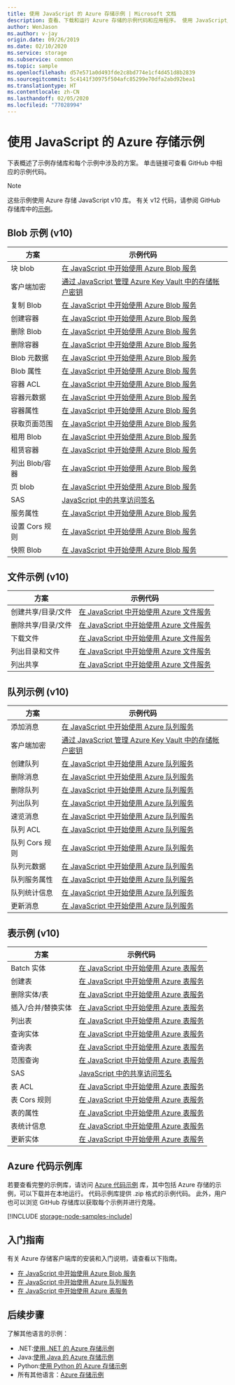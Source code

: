 ```yaml
---
title: 使用 JavaScript 的 Azure 存储示例 | Microsoft 文档
description: 查看、下载和运行 Azure 存储的示例代码和应用程序。 使用 JavaScript/Node.js 存储客户端库发现 Blob、队列、表和文件的入门示例。
author: WenJason
ms.author: v-jay
origin.date: 09/26/2019
ms.date: 02/10/2020
ms.service: storage
ms.subservice: common
ms.topic: sample
ms.openlocfilehash: d57e571a0d493fde2c8bd774e1cf4d451d8b2839
ms.sourcegitcommit: 5c4141f30975f504afc85299e70dfa2abd92bea1
ms.translationtype: HT
ms.contentlocale: zh-CN
ms.lasthandoff: 02/05/2020
ms.locfileid: "77028994"
---
```

# <a name="azure-storage-samples-using-javascript"></a>使用 JavaScript 的 Azure 存储示例

下表概述了示例存储库和每个示例中涉及的方案。 单击链接可查看 GitHub 中相应的示例代码。

> [!NOTE]
> 这些示例使用 Azure 存储 JavaScript v10 库。 有关 v12 代码，请参阅 GitHub 存储库中的[示例](https://github.com/Azure/azure-sdk-for-js/tree/master/sdk/storage/storage-blob/samples)。

## <a name="blob-samples-v10"></a>Blob 示例 (v10)

| **方案** | **示例代码** |
|--------------|-----------------|
| 块 blob | [在 JavaScript 中开始使用 Azure Blob 服务](https://github.com/Azure-Samples/storage-blob-node-getting-started/blob/master/basic.js#L43) |
| 客户端加密 | [通过 JavaScript 管理 Azure Key Vault 中的存储帐户密钥](https://github.com/Azure-Samples/key-vault-node-storage-accounts) |
| 复制 Blob | [在 JavaScript 中开始使用 Azure Blob 服务](https://github.com/Azure-Samples/storage-blob-node-getting-started/blob/master/advanced.js#L73) |
| 创建容器 | [在 JavaScript 中开始使用 Azure Blob 服务](https://github.com/Azure-Samples/storage-blob-node-getting-started/blob/master/basic.js#L54) |
| 删除 Blob | [在 JavaScript 中开始使用 Azure Blob 服务](https://github.com/Azure-Samples/storage-blob-node-getting-started/blob/master/basic.js#L103) |
| 删除容器 | [在 JavaScript 中开始使用 Azure Blob 服务](https://github.com/Azure-Samples/storage-blob-node-getting-started/blob/master/basic.js#L110) |
| Blob 元数据 | [在 JavaScript 中开始使用 Azure Blob 服务](https://github.com/Azure-Samples/storage-blob-node-getting-started/blob/master/advanced.js#L538) |
| Blob 属性 | [在 JavaScript 中开始使用 Azure Blob 服务](https://github.com/Azure-Samples/storage-blob-node-getting-started/blob/master/advanced.js#L478) |
| 容器 ACL | [在 JavaScript 中开始使用 Azure Blob 服务](https://github.com/Azure-Samples/storage-blob-node-getting-started/blob/master/advanced.js#L444) |
| 容器元数据 | [在 JavaScript 中开始使用 Azure Blob 服务](https://github.com/Azure-Samples/storage-blob-node-getting-started/blob/master/advanced.js#L409) |
| 容器属性 | [在 JavaScript 中开始使用 Azure Blob 服务](https://github.com/Azure-Samples/storage-blob-node-getting-started/blob/master/advanced.js#L377) |
| 获取页面范围 | [在 JavaScript 中开始使用 Azure Blob 服务](https://github.com/Azure-Samples/storage-blob-node-getting-started/blob/master/basic.js#L170) |
| 租用 Blob | [在 JavaScript 中开始使用 Azure Blob 服务](https://github.com/Azure-Samples/storage-blob-node-getting-started/blob/master/advanced.js#L216) |
| 租赁容器 | [在 JavaScript 中开始使用 Azure Blob 服务](https://github.com/Azure-Samples/storage-blob-node-getting-started/blob/master/advanced.js#L185) |
| 列出 Blob/容器 | [在 JavaScript 中开始使用 Azure Blob 服务](https://github.com/Azure-Samples/storage-blob-node-getting-started/blob/master/advanced.js#L134) |
| 页 blob | [在 JavaScript 中开始使用 Azure Blob 服务](https://github.com/Azure-Samples/storage-blob-node-getting-started/blob/master/basic.js#L129) |
| SAS | [JavaScript 中的共享访问签名](https://github.com/Azure-Samples/storage-blob-node-getting-started/blob/master/advanced.js#L257) |
| 服务属性 | [在 JavaScript 中开始使用 Azure Blob 服务](https://github.com/Azure-Samples/storage-blob-node-getting-started/blob/master/advanced.js#L308) |
| 设置 Cors 规则 | [在 JavaScript 中开始使用 Azure Blob 服务](https://github.com/Azure-Samples/storage-blob-node-getting-started/blob/master/advanced.js#L152) |
| 快照 Blob | [在 JavaScript 中开始使用 Azure Blob 服务](https://github.com/Azure-Samples/storage-blob-node-getting-started/blob/master/basic.js#L79) |

## <a name="file-samples-v10"></a>文件示例 (v10)

| **方案** | **示例代码** |
|--------------|-----------------|
| 创建共享/目录/文件 | [在 JavaScript 中开始使用 Azure 文件服务](https://github.com/Azure-Samples/storage-file-node-getting-started/blob/master/fileSample.js#L97) |
| 删除共享/目录/文件 | [在 JavaScript 中开始使用 Azure 文件服务](https://github.com/Azure-Samples/storage-file-node-getting-started/blob/master/fileSample.js#L135) |
| 下载文件 | [在 JavaScript 中开始使用 Azure 文件服务](https://github.com/Azure-Samples/storage-file-node-getting-started/blob/master/fileSample.js#L128) |
| 列出目录和文件 | [在 JavaScript 中开始使用 Azure 文件服务](https://github.com/Azure-Samples/storage-file-node-getting-started/blob/master/fileSample.js#L115) |
| 列出共享 | [在 JavaScript 中开始使用 Azure 文件服务](https://github.com/Azure-Samples/storage-file-node-getting-started/blob/master/fileSample.js#L187) |

## <a name="queue-samples-v10"></a>队列示例 (v10)

| **方案** | **示例代码** |
|--------------|-----------------|
| 添加消息 | [在 JavaScript 中开始使用 Azure 队列服务](https://github.com/Azure-Samples/storage-queue-node-getting-started/blob/master/basic.js#L142) |
| 客户端加密 | [通过 JavaScript 管理 Azure Key Vault 中的存储帐户密钥](https://github.com/Azure-Samples/key-vault-node-storage-accounts) |
| 创建队列 | [在 JavaScript 中开始使用 Azure 队列服务](https://github.com/Azure-Samples/storage-queue-node-getting-started/blob/master/basic.js#L57) |
| 删除消息 | [在 JavaScript 中开始使用 Azure 队列服务](https://github.com/Azure-Samples/storage-queue-node-getting-started/blob/master/basic.js#L164) |
| 删除队列 | [在 JavaScript 中开始使用 Azure 队列服务](https://github.com/Azure-Samples/storage-queue-node-getting-started/blob/master/basic.js#L203) |
| 列出队列 | [在 JavaScript 中开始使用 Azure 队列服务](https://github.com/Azure-Samples/storage-queue-node-getting-started/blob/master/basic.js#L111) |
| 速览消息 | [在 JavaScript 中开始使用 Azure 队列服务](https://github.com/Azure-Samples/storage-queue-node-getting-started/blob/master/basic.js#L170) |
| 队列 ACL | [在 JavaScript 中开始使用 Azure 队列服务](https://github.com/Azure-Samples/storage-queue-node-getting-started/blob/master/advanced.js#L192) |
| 队列 Cors 规则 | [在 JavaScript 中开始使用 Azure 队列服务](https://github.com/Azure-Samples/storage-queue-node-getting-started/blob/master/advanced.js#L55) |
| 队列元数据 | [在 JavaScript 中开始使用 Azure 队列服务](https://github.com/Azure-Samples/storage-queue-node-getting-started/blob/master/advanced.js#L161) |
| 队列服务属性 | [在 JavaScript 中开始使用 Azure 队列服务](https://github.com/Azure-Samples/storage-queue-node-getting-started/blob/master/advanced.js#L94) |
| 队列统计信息 | [在 JavaScript 中开始使用 Azure 队列服务](https://github.com/Azure-Samples/storage-queue-node-getting-started/blob/master/advanced.js#L149) |
| 更新消息 | [在 JavaScript 中开始使用 Azure 队列服务](https://github.com/Azure-Samples/storage-queue-node-getting-started/blob/master/basic.js#L176) |

## <a name="table-samples-v10"></a>表示例 (v10)

| **方案** | **示例代码** |
|--------------|-----------------|
| Batch 实体 | [在 JavaScript 中开始使用 Azure 表服务](https://github.com/Azure-Samples/storage-table-node-getting-started/blob/master/basic.js#L87) |
| 创建表 | [在 JavaScript 中开始使用 Azure 表服务](https://github.com/Azure-Samples/storage-table-node-getting-started/blob/master/basic.js#L41) |
| 删除实体/表 | [在 JavaScript 中开始使用 Azure 表服务](https://github.com/Azure-Samples/storage-table-node-getting-started/blob/master/basic.js#L67) |
| 插入/合并/替换实体 | [在 JavaScript 中开始使用 Azure 表服务](https://github.com/Azure-Samples/storage-table-node-getting-started/blob/master/basic.js#L49) |
| 列出表 | [在 JavaScript 中开始使用 Azure 表服务](https://github.com/Azure-Samples/storage-table-node-getting-started/blob/master/advanced.js#L63) |
| 查询实体 | [在 JavaScript 中开始使用 Azure 表服务](https://github.com/Azure-Samples/storage-table-node-getting-started/blob/master/basic.js#L59) |
| 查询表 | [在 JavaScript 中开始使用 Azure 表服务](https://github.com/Azure-Samples/storage-table-node-getting-started/blob/master/basic.js#L140) |
| 范围查询 | [在 JavaScript 中开始使用 Azure 表服务](https://github.com/Azure-Samples/storage-table-node-getting-started/blob/master/basic.js#L102) |
| SAS | [JavaScript 中的共享访问签名](https://github.com/Azure-Samples/storage-table-node-getting-started/blob/master/advanced.js#L87) |
| 表 ACL | [在 JavaScript 中开始使用 Azure 表服务](https://github.com/Azure-Samples/storage-table-node-getting-started/blob/master/advanced.js#L255) |
| 表 Cors 规则 | [在 JavaScript 中开始使用 Azure 表服务](https://github.com/Azure-Samples/storage-table-node-getting-started/blob/master/advanced.js#L149) |
| 表的属性 | [在 JavaScript 中开始使用 Azure 表服务](https://github.com/Azure-Samples/storage-table-node-getting-started/blob/master/advanced.js#L188) |
| 表统计信息 | [在 JavaScript 中开始使用 Azure 表服务](https://github.com/Azure-Samples/storage-table-node-getting-started/blob/master/advanced.js#L243) |
| 更新实体 | [在 JavaScript 中开始使用 Azure 表服务](https://github.com/Azure-Samples/storage-table-node-getting-started/blob/master/basic.js#L49) |

## <a name="azure-code-samples-library"></a>Azure 代码示例库

若要查看完整的示例库，请访问 [Azure 代码示例](https://azure.microsoft.com/resources/samples/?service=storage) 库，其中包括 Azure 存储的示例，可以下载并在本地运行。 代码示例库提供 .zip 格式的示例代码。 此外，用户也可以浏览 GitHub 存储库以获取每个示例并进行克隆。

[!INCLUDE [storage-node-samples-include](../../../includes/storage-node-samples-include.md)]

## <a name="getting-started-guides"></a>入门指南

有关 Azure 存储客户端库的安装和入门说明，请查看以下指南。

* [在 JavaScript 中开始使用 Azure Blob 服务](../blobs/storage-quickstart-blobs-nodejs.md)
* [在 JavaScript 中开始使用 Azure 队列服务](../queues/storage-nodejs-how-to-use-queues.md)
* [在 JavaScript 中开始使用 Azure 表服务](../../cosmos-db/table-storage-how-to-use-nodejs.md)

## <a name="next-steps"></a>后续步骤

了解其他语言的示例：

* .NET:[使用 .NET 的 Azure 存储示例](storage-samples-dotnet.md)
* Java:[使用 Java 的 Azure 存储示例](storage-samples-java.md)
* Python:[使用 Python 的 Azure 存储示例](storage-samples-python.md)
* 所有其他语言：[Azure 存储示例](storage-samples.md)
